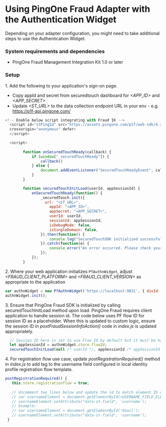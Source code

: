 # Using PingOne Fraud Adapter with the Authentication Widget

Depending on your adapter configuration, you might need to take additional steps to use the Authentication Widget.

### System requirements and dependencies

* PingOne Fraud Management Integration Kit 1.0 or later

### Setup

1\. Add the following to your application's sign-on page.
* Copy appId and secret from securedtouch dashboard for _<APP_ID>_ and _<APP_SECRET>_
* Update _<ST_URL>_ to the data collection endpoint URL in your env - e.g. https://p1f-api.pingone.com/

```javascript
<!-- Enable below script integrating with Fraud IK -->
  <script id="stPingId" src="https://assets.pingone.com/p1f/web-sdk/4.2.0/p1f-sdk.js?appId=<APP_ID>"
  crossorigin="anonymous" defer>
  </script>

  <script>
     
        function onSecuredTouchReady(callback) {
            if (window["_securedTouchReady"]) {
                callback()
            } else {
                document.addEventListener("SecuredTouchReadyEvent", callback)
            }
        }

        function securedTouchInitLoad(userId, appSessionId) {
            onSecuredTouchReady(function() {
                _securedTouch.init({
	              url: "<ST_URL>",
                    appId: "<APP_ID>",
                    appSecret: "<APP_SECRET>",
                    userId: userId,
                    sessionId: appSessionId,
                    isDebugMode: false,
                    isSingleDomain: false,
                }).then(function() {
                    console.log("SecuredTouchSDK initialized successfully for sessionId: " + appSessionId);
                }).catch(function(e) {
                    console.error("An error occurred. Please check your init configuration", e)
                });         
            });
        }
```
2\. Where your web application initializes `PfAuthnWidget`, adjust _<FRAUD_CLIENT_PLATFORM>_ and _<FRAUD_CLIENT_VERSION>_ as appropriate to the application
```javascript
var authnWidget = new PfAuthnWidget('https://localhost:9031', { divId: 'authnwidget', fraudClientPlatform: <FRAUD_CLIENT_PLATFORM>, fraudClientVersion: <FRAUD_CLIENT_VERSION>});
authnWidget.init();
```
3\. Ensure that PingOne Fraud SDK is initialized by calling securedTouchInitLoad method upon load. PingOne Fraud requires client application to handle session id. The code below uses PF flow ID for session ID as a placeholder. When this is updated to custom logic, ensure the session ID in _postFraudSessionInfoAction()_ code in _index.js_ is updated appropriately.
```javascript
  // Session ID here is set to use Flow ID by default but it must be handled by client app //
  let appSessionId = authnWidget.store.flowId;
  securedTouchInitLoad(null /* userId */, appSessionId /* appSessionId */);
```

4\. For registration flow use case,  update _postRegistrationRequired()_ method in _index.js_ to add tag to the username field configured in local identity profile registration flow template. 
```javascript
postRegistrationRequired() {
   this.store.registrationflow = true;
 
   // Uncomment two lines below and update the id to match element ID of username field //
   // var usernameElement = document.getElementById(<USERNAME_FIELD_ELEMENT_ID>);
   // usernameElement.setAttribute("data-st-field", 'username');
   // Example:
   // var usernameElement = document.getElementById('Email');
   // usernameElement.setAttribute("data-st-field", 'username');
 }
```